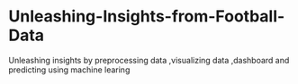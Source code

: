 # Unleashing-Insights-from-Football-Data
Unleashing insights by preprocessing data ,visualizing data ,dashboard and predicting using machine learing
